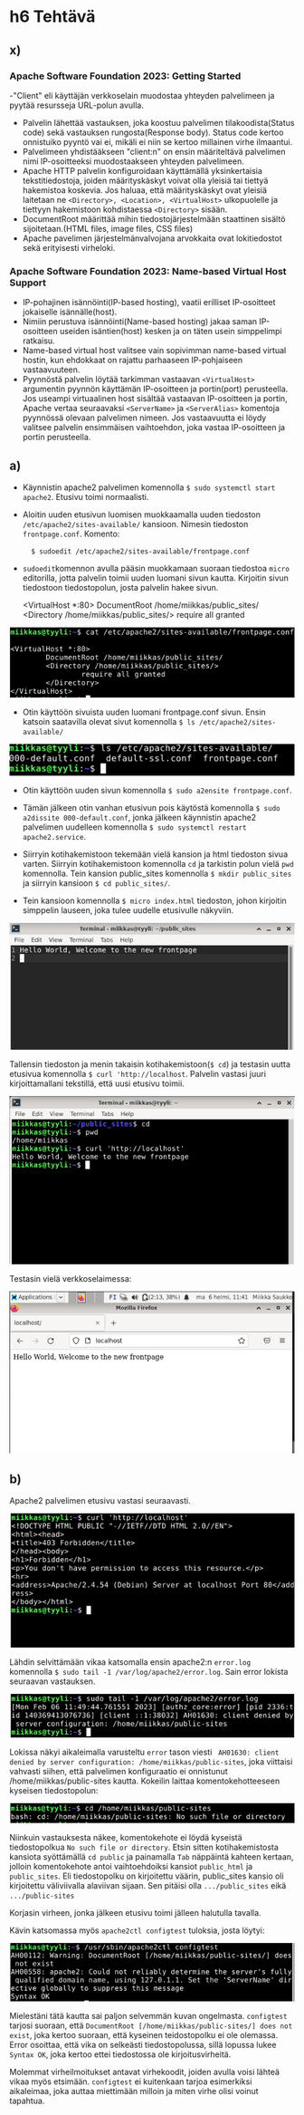 # h6 Tehtävä

## x)

### Apache Software Foundation 2023: Getting Started

-"Client" eli käyttäjän verkkoselain muodostaa yhteyden palvelimeen ja pyytää resursseja URL-polun avulla.
- Palvelin lähettää vastauksen, joka koostuu palvelimen tilakoodista(Status code) sekä vastauksen rungosta(Response body). Status code kertoo onnistuiko pyyntö vai ei, mikäli ei niin se kertoo millainen virhe ilmaantui.
- Palvelimeen yhdistääkseen "client:n" on ensin määriteltävä palvelimen nimi IP-osoitteeksi muodostaakseen yhteyden palvelimeen.  
- Apache HTTP palvelin konfiguroidaan käyttämällä yksinkertaisia tekstitiedostoja, joiden määrityskäskyt voivat olla yleisiä tai tiettyä hakemistoa koskevia. Jos haluaa, että määrityskäskyt ovat yleisiä laitetaan ne ``<Directory>, <Location>, <VirtualHost>`` ulkopuolelle ja tiettyyn hakemistoon kohdistaessa ``<Directory>`` sisään.
- DocumentRoot määrittää mihin tiedostojärjestelmään staattinen sisältö sijoitetaan.(HTML files, image files, CSS files)
- Apache pavelimen järjestelmänvalvojana arvokkaita ovat lokitiedostot sekä erityisesti virheloki.

### Apache Software Foundation 2023: Name-based Virtual Host Support

- IP-pohajinen isännöinti(IP-based hosting), vaatii erilliset IP-osoitteet jokaiselle isännälle(host).
- Nimiin perustuva isännöinti(Name-based hosting) jakaa saman IP-osoitteen useiden isäntien(host) kesken ja on täten usein simppelimpi ratkaisu.
- Name-based virtual host valitsee vain sopivimman name-based virtual hostin, kun ehdokkaat on rajattu parhaaseen IP-pohjaiseen vastaavuuteen.
- Pyynnöstä palvelin löytää tarkimman vastaavan ``<VirtualHost>`` argumentin pyynnön käyttämän IP-osoitteen ja portin(port) perusteella. Jos useampi virtuaalinen host sisältää vastaavan IP-osoitteen ja portin, Apache vertaa seuraavaksi ``<ServerName>`` ja ``<ServerAlias>`` komentoja pyynnössä olevaan palvelimen nimeen. Jos vastaavuutta ei löydy valitsee palvelin ensimmäisen vaihtoehdon, joka vastaa IP-osoitteen ja portin perusteella.

## a) 

- Käynnistin apache2 palvelimen komennolla ``$ sudo systemctl start apache2``. Etusivu toimi normaalisti.

- Aloitin uuden etusivun luomisen muokkaamalla uuden tiedoston ``/etc/apache2/sites-available/`` kansioon. Nimesin tiedoston ``frontpage.conf``.
Komento:

        $ sudoedit /etc/apache2/sites-available/frontpage.conf

- ``sudoedit``komennon avulla pääsin muokkamaan suoraan tiedostoa ``micro`` editorilla, jotta palvelin toimii uuden luomani sivun kautta. Kirjoitin sivun tiedostoon tiedostopolun, josta palvelin hakee sivun.

    <VirtualHost *:80>
        DocumentRoot /home/miikkas/public_sites/
        <Directory /home/miikkas/public_sites/>
            require all granted
        </Directory>
    </VirtualHost>

![Add file: frontpage](cat-frontpage.png)

- Otin käyttöön sivuista uuden luomani frontpage.conf sivun. Ensin katsoin saatavilla olevat sivut komennolla ``$ ls /etc/apache2/sites-available/``

![Add file: Sivut](sites-available.png)

- Otin käyttöön uuden sivun komennolla ``$ sudo a2ensite frontpage.conf``.
- Tämän jälkeen otin vanhan etusivun pois käytöstä komennolla ``$ sudo a2dissite 000-default.conf``, jonka jälkeen käynnistin apache2 palvelimen uudelleen komennolla ``$ sudo systemctl restart apache2.service``.

- Siirryin kotihakemistoon tekemään vielä kansion ja html tiedoston sivua varten. Siirryin kotihakemistoon komennolla ``cd`` ja tarkistin polun vielä ``pwd`` komennolla. Tein kansion public_sites komennolla ``$ mkdir public_sites`` ja siirryin kansioon ``$ cd public_sites/``. 
- Tein kansioon komennolla ``$ micro index.html`` tiedoston, johon kirjoitin simppelin lauseen, joka tulee uudelle etusivulle näkyviin.

![Add file: Uusi Etusivu](index-micro.png)

Tallensin tiedoston ja menin takaisin kotihakemistoon(``$ cd``) ja testasin uutta etusivua komennolla ``$ curl 'http://localhost``. Palvelin vastasi juuri kirjoittamallani tekstillä, että uusi etusivu toimii.

![Add file: Etusivu test](curl-etusivu.png)

Testasin vielä verkkoselaimessa:

![Add file: Etusivu test2](web-etusivu.png)

## b)

Apache2 palvelimen etusivu vastasi seuraavasti.

![Add file: Error](error.png)

Lähdin selvittämään vikaa katsomalla ensin apache2:n ``error.log`` komennolla ``$ sudo tail -1 /var/log/apache2/error.log``. Sain error lokista seuraavan vastauksen.

![Add file: Error log](error-log.png)

Lokissa näkyi aikaleimalla varusteltu ``error`` tason viesti `` AH01630: client denied by server configuration: /home/miikkas/public-sites``, joka viittaisi vahvasti siihen, että palvelimen konfiguraatio ei onnistunut /home/miikkas/public-sites kautta. 
Kokeilin laittaa komentokehotteeseen kyseisen tiedostopolun:

![Add file: tiedostopolku](sivupolku.png)

Niinkuin vastauksesta näkee, komentokehote ei löydä kyseistä tiedostopolkua ``No such file or directory``. Etsin sitten kotihakemistosta kansiota syöttämällä ``cd public`` ja painamalla ``Tab`` näppäintä kahteen kertaan, jolloin komentokehote antoi vaihtoehdoiksi kansiot ``public_html`` ja ``public_sites``. Eli tiedostopolku on kirjoitettu väärin, public_sites kansio oli kirjoitettu väliviivalla alaviivan sijaan. Sen pitäisi olla ``.../public_sites`` eikä ``.../public-sites``

Korjasin virheen, jonka jälkeen etusivu toimi jälleen halutulla tavalla.

Kävin katsomassa myös ``apache2ctl configtest`` tuloksia, josta löytyi:

![Add file: Configtest](configtest.png)

Mielestäni tätä kautta sai paljon selvemmän kuvan ongelmasta. ``configtest`` tarjosi suoraan, että ``DocumentRoot [/home/miikkas/public-sites/] does not exist``, joka kertoo suoraan, että kyseinen teidostopolku ei ole olemassa. Error osoittaa, että vika on selkeästi tiedostopolussa, sillä lopussa lukee ``Syntax OK``, joka kertoo ettei tiedostossa ole kirjoitusvirheitä. 

Molemmat virheilmoitukset antavat virhekoodit, joiden avulla voisi lähteä vikaa myös etsimään. ``configtest`` ei kuitenkaan tarjoa esimerkiksi aikaleimaa, joka auttaa miettimään milloin ja miten virhe olisi voinut tapahtua.
